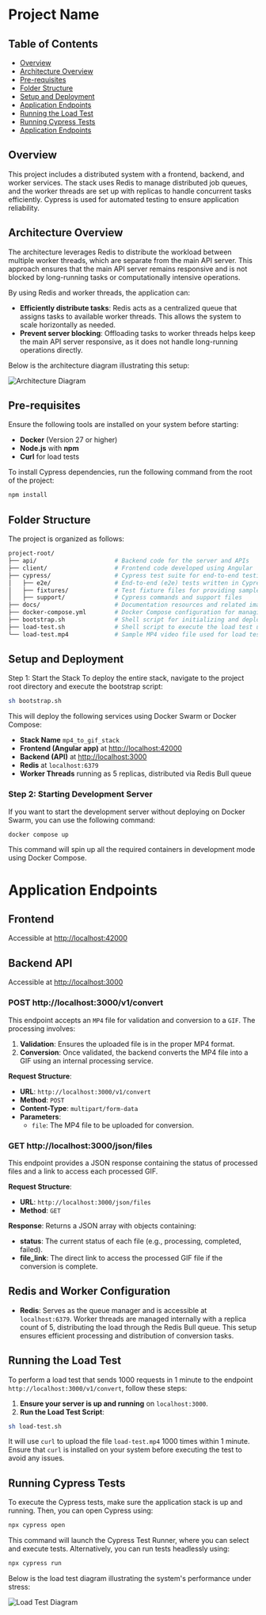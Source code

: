 # Project Name

## Table of Contents

- [Overview](#overview)
- [Architecture Overview](#architecture-overview)
- [Pre-requisites](#pre-requisites)
- [Folder Structure](#folder-structure)
- [Setup and Deployment](#setup-and-deployment)
- [Application Endpoints](#application-endpoints)
- [Running the Load Test](#running-the-load-test)
- [Running Cypress Tests](#running-cypress-tests)
- [Application Endpoints](#application-endpoints)

## Overview

This project includes a distributed system with a frontend, backend, and worker services. The stack uses Redis to manage distributed job queues, and the worker threads are set up with replicas to handle concurrent tasks efficiently. Cypress is used for automated testing to ensure application reliability.

## Architecture Overview

The architecture leverages Redis to distribute the workload between multiple worker threads, which are separate from the main API server. This approach ensures that the main API server remains responsive and is not blocked by long-running tasks or computationally intensive operations.

By using Redis and worker threads, the application can:

- **Efficiently distribute tasks**: Redis acts as a centralized queue that assigns tasks to available worker threads. This allows the system to scale horizontally as needed.
- **Prevent server blocking**: Offloading tasks to worker threads helps keep the main API server responsive, as it does not handle long-running operations directly.

Below is the architecture diagram illustrating this setup:

![Architecture Diagram](docs/architect.jpeg)

## Pre-requisites

Ensure the following tools are installed on your system before starting:

- **Docker** (Version 27 or higher)
- **Node.js** with **npm**
- **Curl** for load tests

To install Cypress dependencies, run the following command from the root of the project:

```bash
npm install
```

## Folder Structure

The project is organized as follows:

```bash
project-root/
├── api/                      # Backend code for the server and APIs
├── client/                   # Frontend code developed using Angular
├── cypress/                  # Cypress test suite for end-to-end testing
│   ├── e2e/                  # End-to-end (e2e) tests written in Cypress
│   ├── fixtures/             # Test fixture files for providing sample data
│   ├── support/              # Cypress commands and support files
├── docs/                     # Documentation resources and related images
├── docker-compose.yml        # Docker Compose configuration for managing and deploying services
├── bootstrap.sh              # Shell script for initializing and deploying services
├── load-test.sh              # Shell script to execute the load test using curl
└── load-test.mp4             # Sample MP4 video file used for load testing
```

## Setup and Deployment

Step 1: Start the Stack
To deploy the entire stack, navigate to the project root directory and execute the bootstrap script:

```bash
sh bootstrap.sh
```

This will deploy the following services using Docker Swarm or Docker Compose:

- **Stack Name** `mp4_to_gif_stack`
- **Frontend (Angular app)** at [http://localhost:42000](http://localhost:42000)
- **Backend (API)** at [http://localhost:3000](http://localhost:3000)
- **Redis** at `localhost:6379`
- **Worker Threads** running as 5 replicas, distributed via Redis Bull queue

### Step 2: Starting Development Server

If you want to start the development server without deploying on Docker Swarm, you can use the following command:

```bash
docker compose up
```

This command will spin up all the required containers in development mode using Docker Compose.

# Application Endpoints

## Frontend

Accessible at [http://localhost:42000](http://localhost:42000)

## Backend API

Accessible at [http://localhost:3000](http://localhost:3000)

### POST http://localhost:3000/v1/convert

This endpoint accepts an `MP4` file for validation and conversion to a `GIF`. The processing involves:

1. **Validation**: Ensures the uploaded file is in the proper MP4 format.
2. **Conversion**: Once validated, the backend converts the MP4 file into a GIF using an internal processing service.

**Request Structure**:

- **URL**: `http://localhost:3000/v1/convert`
- **Method**: `POST`
- **Content-Type**: `multipart/form-data`
- **Parameters**:
  - `file`: The MP4 file to be uploaded for conversion.

### GET http://localhost:3000/json/files

This endpoint provides a JSON response containing the status of processed files and a link to access each processed GIF.

**Request Structure**:

- **URL**: `http://localhost:3000/json/files`
- **Method**: `GET`

**Response**: Returns a JSON array with objects containing:

- **status**: The current status of each file (e.g., processing, completed, failed).
- **file_link**: The direct link to access the processed GIF file if the conversion is complete.

## Redis and Worker Configuration

- **Redis**: Serves as the queue manager and is accessible at `localhost:6379`. Worker threads are managed internally with a replica count of 5, distributing the load through the Redis Bull queue. This setup ensures efficient processing and distribution of conversion tasks.

## Running the Load Test

To perform a load test that sends 1000 requests in 1 minute to the endpoint `http://localhost:3000/v1/convert`, follow these steps:

1. **Ensure your server is up and running** on `localhost:3000`.
2. **Run the Load Test Script**:

```bash
sh load-test.sh
```

It will use `curl` to upload the file `load-test.mp4` 1000 times within 1 minute. Ensure that `curl` is installed on your system before executing the test to avoid any issues.

## Running Cypress Tests

To execute the Cypress tests, make sure the application stack is up and running. Then, you can open Cypress using:

```bash
npx cypress open
```

This command will launch the Cypress Test Runner, where you can select and execute tests. Alternatively, you can run tests headlessly using:

```bash
npx cypress run
```

Below is the load test diagram illustrating the system's performance under stress:

![Load Test Diagram](docs/load-test.png)
